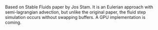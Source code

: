 Based on Stable Fluids paper by Jos Stam. It is an Eulerian approach with semi-lagrangian advection, but unlike the original paper, the fluid step simulation occurs without swapping buffers. A GPU implementation is coming.
